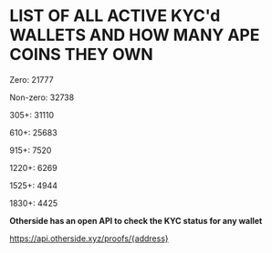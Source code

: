 # LIST OF ALL ACTIVE KYC'd WALLETS AND HOW MANY APE COINS THEY OWN

Zero: 21777

Non-zero: 32738

305+: 31110

610+: 25683

915+: 7520

1220+: 6269

1525+: 4944

1830+: 4425

**Otherside has an open API to check the KYC status for any wallet**

https://api.otherside.xyz/proofs/{address}